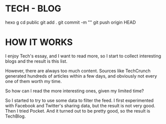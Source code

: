 # TECH - BLOG
hexo g
cd public
git add .
git commit -m "<message>"
git push origin HEAD

# HOW IT WORKS
I enjoy Tech's essay, and I want to read more, so I start to collect interesting blogs and the result is this list.

However, there are always too much content. Sources like TechCrunch generated hundreds of articles within a few days, and obviously not every one of them worth my time.

So how can I read the more interesting ones, given my limited time?

So I started to try to use some data to filter the feed. I first experimented with Facebook and Twitter's sharing data, but the result is not very good. Then I tried Pocket. And it turned out to be pretty good, so the result is TechBlog. 